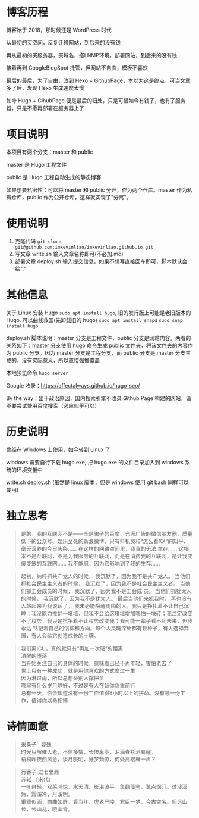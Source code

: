 # 博客历程

博客始于 2018，那时候还是 WordPress 时代

从最初的买空间，反复迁移网站，到后来的没有钱

再从最初的买服务器，买域名，搭LNMP环境，部署网站，到后来的没有钱

接着再到 GoogleBlogSpot 托管，但网站不自由，模板不喜欢

最后的最后，为了自由，改到 Hexo + GithubPage，本以为这是终点，可当文章多了后，发现 Hexo 生成速度太慢

如今 Hugo + GihubPage 便是最后的归处，只是可惜如今有钱了，也有了服务器，只是不愿再部署在服务器上了

# 项目说明
本项目有两个分支：master 和 public

master 是 Hugo 工程文件

public 是 Hugo 工程自动生成的静态博客

如果想要私密性：可以将 master 和 public 分开，作为两个仓库。master 作为私有仓库，public 作为公开仓库，这样就实现了"分离"。

# 使用说明
1. 克隆代码 `git clone git@github.com:imkevinliao/imkevinliao.github.io.git` 
2. 写文章 write.sh 输入文章名称即可(不必加.md)
3. 部署文章 deploy.sh 输入提交信息，如果不想写直接回车即可，脚本默认会给"."

# 其他信息
关于 Linux 安装 Hugo `sudo apt install hugo`, 旧的发行版上可能是老旧版本的 Hugo. 可以曲线救国(先卸载旧的 hugo) `sudo apt install snapd` `sudo snap install hugo`

deploy.sh 脚本说明：master 分支是工程文件，public 分支是网站内容。两者的关系如下：master 分支使用 hugo 命令生成 public 文件夹，将该文件夹的内容作为 public 分支。因为 master 分支是工程分支，而 public 分支是 master 分支生成的，没有实际意义，所以直接强推覆盖

本地预览命令 `hugo server` 

Google 收录：https://affectalways.github.io/hugo_seo/  

By the way：出于政治原因，国内搜索引擎不收录 Github Page 构建的网站，请不要尝试使用百度搜索（必应似乎可以）
# 历史说明
曾经在 Windows 上使用，如今转到 Linux 了

windows 需要自行下载 hugo.exe, 把 hugo.exe 的文件目录加入到 windows 系统的环境变量中

write.sh deploy.sh (虽然是 linux 脚本，但是 windows 使用 git bash 同样可以使用)
# 独立思考

> 是的，我的互联网不是——全是骗子的百度、充满广告的微信朋友圈、质量低下的公众号、娱乐至死的新浪微博、只有抖机灵和“怎么看XX”的知乎、毫无营养的今日头条…… 在这样的网络空间里，我真的无法
> 生存…… 这根本不是互联网，不是为我服务的互联网，而是在消费我的互联网，是让我变傻变笨的互联网…… 我不能忍，因为它影响到了我的生存……

> 起初，纳粹抓共产党人的时候， 我沉默了，因为我不是共产党人。 当他们抓社会民主主义者的时候， 我沉默了，因为我不是社会民主主义者。 当他们抓工会成员的时候， 我沉默了，因为我不是工会成 
> 员。 当他们抓犹太人的时候， 我沉默了，因为我不是犹太人。 最后当他们来抓我时， 再也没有人站起来为我说话了。
> 我未必能唤醒周围的人，我只是挣扎着不让自己沉睡；我没能力推翻一堵墙，但我不会给这堵墙增加哪怕一块砖；我注定改变不了权势，我只是抗争着不让权势改变我；我可能一辈子看不到未来，但我永远
> 铭记着自己的信仰和方向。每个人灵魂深处都有颗种子，有人选择弃置，有人会给它创造成长的土壤。

> 我们离ICU，真的就只有“再加一次班”的距离  
> 清醒的堕落    
> 当开始关注自己的身体的时候，意味着已经不再年轻，害怕老去了   
> 世上只有一种成功，就是用你喜欢的方式度过一生   
> 因为淋过雨，所以总想替别人撑把伞   
> 哪里有什么岁月静好，不过是有人在替你负重前行   
> 总有一天，你会知道没有一份工作值得8小时以上的拼命。没有哪一份工作，值得你以命相搏     


# 诗情画意
> 采桑子 · 晏殊  
> 时光只解催人老，不信多情，长恨离亭，泪滴春衫酒易醒。  
> 梧桐昨夜西风急，淡月胧明，好梦频惊，何处高楼雁一声？ 

> 行香子·过七里濑    
> 苏轼 〔宋代〕       
> 一叶舟轻，双桨鸿惊。水天清、影湛波平。鱼翻藻鉴，鹭点烟汀。过沙溪急，霜溪冷，月溪明。     
> 重重似画，曲曲如屏。算当年、虚老严陵。君臣一梦，今古空名。但远山长，云山乱，晓山青。     

